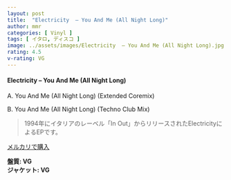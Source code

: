 ```yaml
---
layout: post
title:  "Electricity  – You And Me (All Night Long)"
author: mmr
categories: [ Vinyl ]
tags: [ イタロ, ディスコ ]
image: ../assets/images/Electricity  – You And Me (All Night Long).jpg
rating: 4.5
v-rating: VG
---
```


#### Electricity  – You And Me (All Night Long)

A. You And Me (All Night Long) (Extended Coremix)

B. You And Me (All Night Long) (Techno Club Mix)

> 1994年にイタリアのレーベル「In Out」からリリースされたElectricityによるEPです。


[メルカリで購入](https://jp.mercari.com/item/m28685512577)

<div class="mt-4 mb-4 d-flex align-items-center">
<strong class="mr-1">盤質: VG</strong>
</div>
<div class="mt-4 mb-4 d-flex align-items-center">
<strong class="mr-1">ジャケット: VG</strong>
</div>
